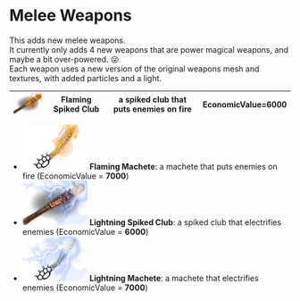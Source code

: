 <!--Read this in github to have all the visuals and formatting: https://github.com/manux32/7dtdSdxMods/tree/master/Manux_MeleeWeapons-->
# Melee Weapons
This adds new melee weapons.  
It currently only adds 4 new weapons that are power magical weapons, and maybe a bit over-powered. :stuck_out_tongue_winking_eye:  
Each weapon uses a new version of the original weapons mesh and textures, with added particles and a light.  

| ![flamingClubSpiked](Icons/flamingClubSpiked.png) | **Flaming Spiked Club** | a spiked club that puts enemies on fire | EconomicValue=**6000** |
|:---:|:---:|:---:|:---:|
- ![flamingMachete](Icons/flamingMachete.png) **Flaming Machete**:  a machete that puts enemies on fire (EconomicValue = **7000**)
- ![lightningClubSpiked](Icons/lightningClubSpiked.png) **Lightning Spiked Club**:  a spiked club that electrifies enemies (EconomicValue = **6000**)
- ![lightningMachete](Icons/lightningMachete.png) **Lightning Machete**:  a machete that electrifies enemies (EconomicValue = **7000**)
